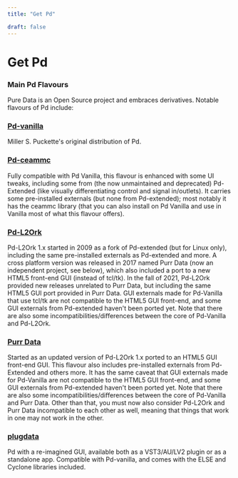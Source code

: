 ```yaml
---
title: "Get Pd"

draft: false
---
```


# Get Pd



### Main Pd Flavours

Pure Data is an Open Source project and embraces derivatives. Notable flavours of Pd include:

### [Pd-vanilla](http://msp.ucsd.edu/software.html)

Miller S. Puckette's original distribution of Pd.

### [Pd-ceammc](https://ceammc.github.io/pd-help/)

Fully compatible with Pd Vanilla, this flavour is enhanced with some UI tweaks, including some from (the now unmaintained and deprecated) Pd-Extended (like visually differentiating control and signal in/outlets). It carries some pre-installed externals (but none from Pd-extended); most notably it has the ceammc library (that you can also install on Pd Vanilla and use in Vanilla most of what this flavour offers).

### [Pd-L2Ork](https://l2ork.music.vt.edu/main/make-your-own-l2ork/software/)

Pd-L2Ork 1.x started in 2009 as a fork of Pd-extended (but for Linux only), including the same pre-installed externals as Pd-extended and more. A cross platform version was released in 2017 named Purr Data (now an independent project, see below), which also included a port to a new HTML5 front-end GUI (instead of tcl/tk). In the fall of 2021, Pd-L2Ork provided new releases unrelated to Purr Data, but including the same HTML5 GUI port provided in Purr Data. GUI externals made for Pd-Vanilla that use tcl/tk are not compatible to the HTML5 GUI front-end, and some GUI externals from Pd-extended haven't been ported yet. Note that there are also some incompatibilities/differences between the core of Pd-Vanilla and Pd-L2Ork.

### [Purr Data](https://www.purrdata.net/)

Started as an updated version of Pd-L2Ork 1.x ported to an HTML5 GUI front-end GUI. This flavour also includes pre-installed externals from Pd-Extended and others more. It has the same caveat that GUI externals made for Pd-Vanilla are not compatible to the HTML5 GUI front-end, and some GUI externals from Pd-extended haven't been ported yet. Note that there are also some incompatibilities/differences between the core of Pd-Vanilla and Purr Data. Other than that, you must now also consider Pd-L2Ork and Purr Data incompatible to each other as well, meaning that things that work in one may not work in the other.

### [plugdata](https://plugdata.org/)

Pd with a re-imagined GUI, available both as a VST3/AU/LV2 plugin or as a standalone app. Compatible with Pd-vanilla, and comes with the ELSE and Cyclone libraries included.

